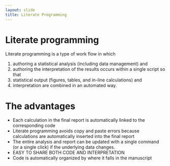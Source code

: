 ```yaml
---
layout: slide
title: Literate Programming
---
```


# Literate programming

Literate programming is a type of work flow in which
1. authoring a statistical analysis (including data management) and
1. authoring the interpretation of the results
occurs within a single script so that
1. statistical output (figures, tables, and in-line calculations) and
1. interpretation
are combined in an automated way.

# The advantages
* Each calculation in the final report is automatically linked to the corresponding code
* Literate programming avoids copy and paste errors because calculations are automatically inserted into the final report
* The entire analysis and report can be updated with a single command (or a single click) if the underlying data changes.
* EASY TO SHARE BOTH CODE AND INTERPRETATION
* Code is automatically organized by where it falls in the manuscript
